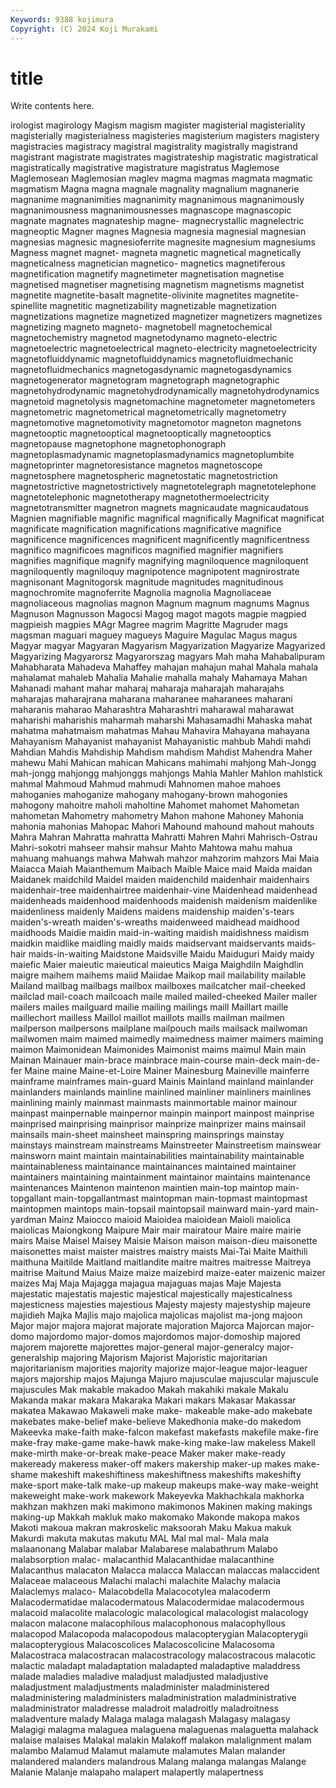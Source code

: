 ```yaml
---
Keywords: 9388 kojimura
Copyright: (C) 2024 Koji Murakami
---
```


# title

Write contents here.



irologist magirology Magism
magism magister magisterial magisteriality magisterially magisterialness magisteries magisterium magisters magistery
magistracies magistracy magistral magistrality magistrally magistrand magistrant magistrate magistrates magistrateship
magistratic magistratical magistratically magistrative magistrature magistratus Maglemose Maglemosean Maglemosian maglev
magma magmas magmata magmatic magmatism Magna magna magnale magnality magnalium
magnanerie magnanime magnanimities magnanimity magnanimous magnanimously magnanimousness magnanimousnesses magnascope magnascopic
magnate magnates magnateship magne- magnecrystallic magnelectric magneoptic Magner magnes Magnesia
magnesia magnesial magnesian magnesias magnesic magnesioferrite magnesite magnesium magnesiums Magness
magnet magnet- magneta magnetic magnetical magnetically magneticalness magnetician magnetico- magnetics
magnetiferous magnetification magnetify magnetimeter magnetisation magnetise magnetised magnetiser magnetising magnetism
magnetisms magnetist magnetite magnetite-basalt magnetite-olivinite magnetites magnetite-spinellite magnetitic magnetizability magnetizable
magnetization magnetizations magnetize magnetized magnetizer magnetizers magnetizes magnetizing magneto magneto-
magnetobell magnetochemical magnetochemistry magnetod magnetodynamo magneto-electric magnetoelectric magnetoelectrical magneto-electricity magnetoelectricity
magnetofluiddynamic magnetofluiddynamics magnetofluidmechanic magnetofluidmechanics magnetogasdynamic magnetogasdynamics magnetogenerator magnetogram magnetograph magnetographic
magnetohydrodynamic magnetohydrodynamically magnetohydrodynamics magnetoid magnetolysis magnetomachine magnetometer magnetometers magnetometric magnetometrical
magnetometrically magnetometry magnetomotive magnetomotivity magnetomotor magneton magnetons magnetooptic magnetooptical magnetooptically
magnetooptics magnetopause magnetophone magnetophonograph magnetoplasmadynamic magnetoplasmadynamics magnetoplumbite magnetoprinter magnetoresistance magnetos
magnetoscope magnetosphere magnetospheric magnetostatic magnetostriction magnetostrictive magnetostrictively magnetotelegraph magnetotelephone magnetotelephonic
magnetotherapy magnetothermoelectricity magnetotransmitter magnetron magnets magnicaudate magnicaudatous Magnien magnifiable magnific
magnifical magnifically Magnificat magnificat magnificate magnification magnifications magnificative magnifice magnificence
magnificences magnificent magnificently magnificentness magnifico magnificoes magnificos magnified magnifier magnifiers
magnifies magnifique magnify magnifying magniloquence magniloquent magniloquently magniloquy magnipotence magnipotent
magnirostrate magnisonant Magnitogorsk magnitude magnitudes magnitudinous magnochromite magnoferrite Magnolia magnolia
Magnoliaceae magnoliaceous magnolias magnon Magnum magnum magnums Magnus Magnuson Magnusson
Magocsi Magog magot magots magpie magpied magpieish magpies MAgr Magree
magrim Magritte Magruder mags magsman maguari maguey magueys Maguire Magulac
Magus magus Magyar magyar Magyaran Magyarism Magyarization Magyarize Magyarized Magyarizing
Magyarorsz Magyarorszag magyars Mah maha Mahabalipuram Mahabharata Mahadeva Mahaffey mahajan
mahajun mahal Mahala mahala mahalamat mahaleb Mahalia Mahalie mahalla mahaly
Mahamaya Mahan Mahanadi mahant mahar maharaj maharaja maharajah maharajahs maharajas
maharajrana maharana maharanee maharanees maharani maharanis maharao Maharashtra Maharashtri maharawal
maharawat maharishi maharishis maharmah maharshi Mahasamadhi Mahaska mahat mahatma mahatmaism
mahatmas Mahau Mahavira Mahayana mahayana Mahayanism Mahayanist mahayanist Mahayanistic mahbub
Mahdi mahdi Mahdian Mahdis Mahdiship Mahdism mahdism Mahdist Mahendra Maher
mahewu Mahi Mahican mahican Mahicans mahimahi mahjong Mah-Jongg mah-jongg mahjongg
mahjonggs mahjongs Mahla Mahler Mahlon mahlstick mahmal Mahmoud Mahmud mahmudi
Mahnomen mahoe mahoes mahoganies mahoganize mahogany mahogany-brown mahogonies mahogony mahoitre
maholi maholtine Mahomet mahomet Mahometan mahometan Mahometry mahometry Mahon mahone
Mahoney Mahonia mahonia mahonias Mahopac Mahori Mahound mahound mahout mahouts
Mahra Mahran Mahratta mahratta Mahratti Mahren Mahri Mahrisch-Ostrau Mahri-sokotri mahseer
mahsir mahsur Mahto Mahtowa mahu mahua mahuang mahuangs mahwa Mahwah
mahzor mahzorim mahzors Mai Maia Maiacca Maiah Maianthemum Maibach Maible
Maice maid Maida maidan Maidanek maidchild Maidel maiden maidenchild maidenhair
maidenhairs maidenhair-tree maidenhairtree maidenhair-vine Maidenhead maidenhead maidenheads maidenhood maidenhoods maidenish
maidenism maidenlike maidenliness maidenly Maidens maidens maidenship maiden's-tears maiden's-wreath maiden's-wreaths
maidenweed maidhead maidhood maidhoods Maidie maidin maid-in-waiting maidish maidishness maidism
maidkin maidlike maidling maidly maids maidservant maidservants maids-hair maids-in-waiting Maidstone
Maidsville Maidu Maiduguri Maidy maidy maiefic Maier maieutic maieutical maieutics
Maiga Maighdiln Maighdlin maigre maihem maihems maiid Maiidae Maikop mail
mailability mailable Mailand mailbag mailbags mailbox mailboxes mailcatcher mail-cheeked mailclad
mail-coach mailcoach maile mailed mailed-cheeked Mailer mailer mailers mailes mailguard
mailie mailing mailings maill Maillart maille maillechort mailless Maillol maillot
maillots maills mailman mailmen mailperson mailpersons mailplane mailpouch mails mailsack
mailwoman mailwomen maim maimed maimedly maimedness maimer maimers maiming maimon
Maimonidean Maimonides Maimonist maims maimul Main main Mainan Mainauer main-brace
mainbrace main-course main-deck main-de-fer Maine maine Maine-et-Loire Mainer Mainesburg Maineville
mainferre mainframe mainframes main-guard Mainis Mainland mainland mainlander mainlanders mainlands
mainline mainlined mainliner mainliners mainlines mainlining mainly mainmast mainmasts mainmortable
mainor mainour mainpast mainpernable mainpernor mainpin mainport mainpost mainprise mainprised
mainprising mainprisor mainprize mainprizer mains mainsail mainsails main-sheet mainsheet mainspring
mainsprings mainstay mainstays mainstream mainstreams Mainstreeter Mainstreetism mainswear mainsworn maint
maintain maintainabilities maintainability maintainable maintainableness maintainance maintainances maintained maintainer maintainers
maintaining maintainment maintainor maintains maintenance maintenances Maintenon maintenon maintien main-top
maintop main-topgallant main-topgallantmast maintopman main-topmast maintopmast maintopmen maintops main-topsail maintopsail
mainward main-yard main-yardman Mainz Maiocco maioid Maioidea maioidean Maioli maiolica
maiolicas Maiongkong Maipure Mair mair mairatour Maire maire mairie mairs
Maise Maisel Maisey Maisie Maison maison maison-dieu maisonette maisonettes maist
maister maistres maistry maists Mai-Tai Maite Maithili maithuna Maitilde Maitland
maitlandite maitre maitres maitresse Maitreya maitrise Maitund Maius Maize maize
maizebird maize-eater maizenic maizer maizes Maj Maja Majagga majagua majaguas
majas Maje Majesta majestatic majestatis majestic majestical majestically majesticalness majesticness
majesties majestious Majesty majesty majestyship majeure majidieh Majka Majlis majo
majolica majolicas majolist ma-jong majoon Major major majora majorat majorate
majoration Majorca Majorcan major-domo majordomo major-domos majordomos major-domoship majored majorem
majorette majorettes major-general major-generalcy major-generalship majoring Majorism Majorist Majoristic majoritarian
majoritarianism majorities majority majorize major-league major-leaguer majors majorship majos Majunga
Majuro majusculae majuscular majuscule majuscules Mak makable makadoo Makah makahiki
makale Makalu Makanda makar makara Makaraka Makari makars Makasar Makassar
makatea Makawao Makaweli make make- makeable make-ado makebate makebates make-belief
make-believe Makedhonia make-do makedom Makeevka make-faith make-falcon makefast makefasts makefile
make-fire make-fray make-game make-hawk make-king make-law makeless Makell make-mirth make-or-break
make-peace Maker maker make-ready makeready makeress maker-off makers makership maker-up
makes make-shame makeshift makeshiftiness makeshiftness makeshifts makeshifty make-sport make-talk make-up
makeup makeups make-way make-weight makeweight make-work makework Makeyevka Makhachkala makhorka
makhzan makhzen maki makimono makimonos Makinen making makings making-up Makkah
makluk mako makomako Makonde makopa makos Makoti makoua makran makroskelic
maksoorah Maku Makua makuk Makurdi makuta makutas makutu MAL Mal
mal mal- Mala mala malaanonang Malabar malabar Malabarese malabathrum Malabo
malabsorption malac- malacanthid Malacanthidae malacanthine Malacanthus malacaton Malacca malacca Malaccan
malaccas malaccident Malaceae malaceous Malachi malachi malachite Malachy malacia Malaclemys
malaco- Malacobdella Malacocotylea malacoderm Malacodermatidae malacodermatous Malacodermidae malacodermous malacoid malacolite
malacologic malacological malacologist malacology malacon malacone malacophilous malacophonous malacophyllous malacopod
Malacopoda malacopodous malacopterygian Malacopterygii malacopterygious Malacoscolices Malacoscolicine Malacosoma Malacostraca malacostracan
malacostracology malacostracous malacotic malactic maladapt maladaptation maladapted maladaptive maladdress malade
maladies maladive maladjust maladjusted maladjustive maladjustment maladjustments maladminister maladministered maladministering
maladministers maladministration maladministrative maladministrator maladresse maladroit maladroitly maladroitness maladventure malady
Malaga malaga malagash Malagasy malagasy Malagigi malagma malaguea malaguena malaguenas
malaguetta malahack malaise malaises Malakal malakin Malakoff malakon malalignment malam
malambo Malamud Malamut malamute malamutes Malan malander malandered malanders malandrous
Malang malanga malangas Malange Malanie Malanje malapaho malapert malapertly malapertness
